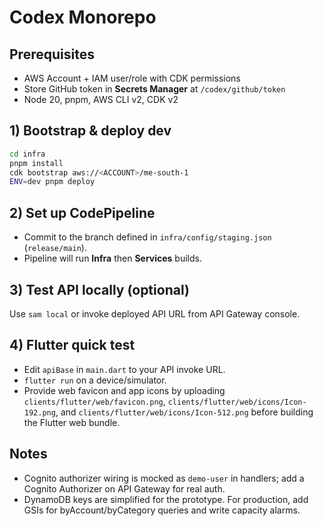 # Codex Monorepo

## Prerequisites

* AWS Account + IAM user/role with CDK permissions
* Store GitHub token in **Secrets Manager** at `/codex/github/token`
* Node 20, pnpm, AWS CLI v2, CDK v2

## 1) Bootstrap & deploy dev

```bash
cd infra
pnpm install
cdk bootstrap aws://<ACCOUNT>/me-south-1
ENV=dev pnpm deploy
```

## 2) Set up CodePipeline

* Commit to the branch defined in `infra/config/staging.json` (`release/main`).
* Pipeline will run **Infra** then **Services** builds.

## 3) Test API locally (optional)

Use `sam local` or invoke deployed API URL from API Gateway console.

## 4) Flutter quick test

* Edit `apiBase` in `main.dart` to your API invoke URL.
* `flutter run` on a device/simulator.
* Provide web favicon and app icons by uploading `clients/flutter/web/favicon.png`, `clients/flutter/web/icons/Icon-192.png`, and `clients/flutter/web/icons/Icon-512.png` before building the Flutter web bundle.

## Notes

* Cognito authorizer wiring is mocked as `demo-user` in handlers; add a Cognito Authorizer on API Gateway for real auth.
* DynamoDB keys are simplified for the prototype. For production, add GSIs for byAccount/byCategory queries and write capacity alarms.
